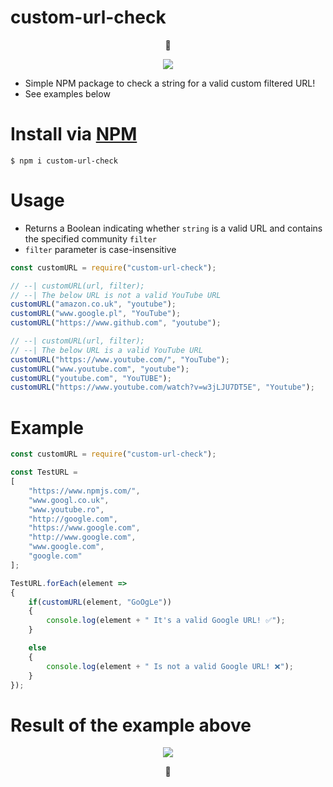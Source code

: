 # custom-url-check

<p align="center">🐜</p>

<p align="center"><a href="https://nodei.co/npm/custom-url-check/"><img src="https://nodei.co/npm/custom-url-check.png"></a></p>

* Simple NPM package to check a string for a valid custom filtered URL!
* See examples below

# Install via [NPM](https://www.npmjs.com/package/custom-url-check)

`$ npm i custom-url-check `

# Usage

- Returns a Boolean indicating whether `string` is a valid URL and contains the specified community `filter`
- `filter` parameter is case-insensitive

```javascript
const customURL = require("custom-url-check");

// --| customURL(url, filter);
// --| The below URL is not a valid YouTube URL
customURL("amazon.co.uk", "youtube");
customURL("www.google.pl", "YouTube");
customURL("https://www.github.com", "youtube");

// --| customURL(url, filter);
// --| The below URL is a valid YouTube URL
customURL("https://www.youtube.com/", "YouTube");
customURL("www.youtube.com", "youtube");
customURL("youtube.com", "YouTUBE");
customURL("https://www.youtube.com/watch?v=w3jLJU7DT5E", "Youtube");
```

# Example

```javascript
const customURL = require("custom-url-check");

const TestURL =
[
    "https://www.npmjs.com/",
    "www.googl.co.uk",
    "www.youtube.ro",
    "http://google.com",
    "https://www.google.com",
    "http://www.google.com",
    "www.google.com",
    "google.com"
];

TestURL.forEach(element =>
{
    if(customURL(element, "GoOgLe"))
    {
        console.log(element + " It's a valid Google URL! ✅");
    }

    else
    {
        console.log(element + " Is not a valid Google URL! ❌");
    }
});
```

# Result of the example above

<p align="center">
  <img src="https://i.imgur.com/2B0b4nQ.png"><br/>
</p>

<p align="center">🐜</p>
